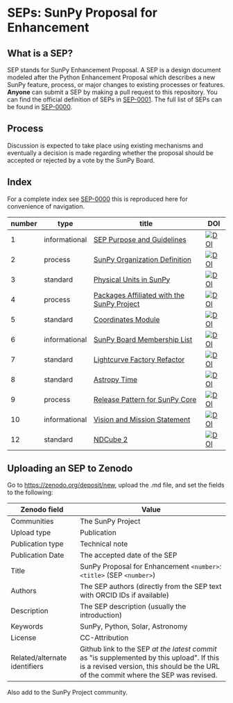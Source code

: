 # SEPs: SunPy Proposal for Enhancement

## What is a SEP?

SEP stands for SunPy Enhancement Proposal. A SEP is a design document modeled
after the Python Enhancement Proposal which describes a new SunPy feature,
process, or major changes to existing processes or features. **Anyone** can
submit a SEP by making a pull request to this repository. You can find the
official definition of SEPs in [SEP-0001](./SEP-0001.md).
The full list of SEPs can be found in [SEP-0000](./SEP-0000.md).

## Process

Discussion is expected to take place using existing mechanisms and eventually
a decision is made regarding whether the proposal should be accepted or rejected
by a vote by the SunPy Board.

## Index

For a complete index see [SEP-0000](SEP-0000.md) this is reproduced here for convenience of navigation.

| number | type          | title                                       | DOI |
|--------|---------------|---------------------------------------------|-----|
|      1 | informational | [SEP Purpose and Guidelines](./SEP-0001.md) | [![DOI](https://zenodo.org/badge/DOI/10.5281/zenodo.3261403.svg)](https://doi.org/10.5281/zenodo.3261403) |
|      2 | process       | [SunPy Organization Definition](./SEP-0002.md) | [![DOI](https://zenodo.org/badge/DOI/10.5281/zenodo.11370378.svg)](https://doi.org/10.5281/zenodo.11370378) |
|      3 | standard      | [Physical Units in SunPy](./SEP-0003.md) |  [![DOI](https://zenodo.org/badge/DOI/10.5281/zenodo.3261707.svg)](https://doi.org/10.5281/zenodo.3261707) |
|      4 | process       | [Packages Affiliated with the SunPy Project](./SEP-0004.md) | [![DOI](https://zenodo.org/badge/DOI/10.5281/zenodo.3261752.svg)](https://doi.org/10.5281/zenodo.3261752) |
|      5 | standard      | [Coordinates Module](./SEP-0005.md) | [![DOI](https://zenodo.org/badge/DOI/10.5281/zenodo.3261768.svg)](https://doi.org/10.5281/zenodo.3261768) |
|      6 | informational | [SunPy Board Membership List](./SEP-0006.md) | [![DOI](https://zenodo.org/badge/DOI/10.5281/zenodo.3261786.svg)](https://doi.org/10.5281/zenodo.3261786) |
|      7 | standard      | [Lightcurve Factory Refactor](./SEP-0007.md) | [![DOI](https://zenodo.org/badge/DOI/10.5281/zenodo.3261788.svg)](https://doi.org/10.5281/zenodo.3261788) |
|      8 | standard      | [Astropy Time](./SEP-0008.md) | [![DOI](https://zenodo.org/badge/DOI/10.5281/zenodo.3261794.svg)](https://doi.org/10.5281/zenodo.3261794) |
|      9 | process       | [Release Pattern for SunPy Core](./SEP-0009.md) | [![DOI](https://zenodo.org/badge/DOI/10.5281/zenodo.3261800.svg)](https://doi.org/10.5281/zenodo.3261800) |
|     10 | informational | [Vision and Mission Statement](./SEP-0010.md) | [![DOI](https://zenodo.org/badge/DOI/10.5281/zenodo.7020094.svg)](https://doi.org/10.5281/zenodo.7020094) |
|     12 | standard      | [NDCube 2](./SEP-0012.md) | [![DOI](https://zenodo.org/badge/DOI/10.5281/zenodo.7020103.svg)](https://doi.org/10.5281/zenodo.7020103)

## Uploading an SEP to Zenodo

Go to <https://zenodo.org/deposit/new>, upload the .md file, and set the fields to the following:

|Zenodo field                 | Value                                                  |
|-----------------------------| -------------------------------------------------------|
|Communities                  | The SunPy Project                                      |
|Upload type                  | Publication                                            |
|Publication type             | Technical note
|Publication Date             | The accepted date of the SEP|
|Title                        | SunPy Proposal for Enhancement `<number>`: `<title>` (SEP `<number>`)|
|Authors                      | The SEP authors (directly from the SEP text with ORCID IDs if available)|
|Description                  | The SEP description (usually the introduction)|
|Keywords                     | SunPy, Python, Solar, Astronomy
|License                      | CC-Attribution|
|Related/alternate identifiers| Github link to the SEP *at the latest commit* as "is supplemented by this upload". If this is a revised version, this should be the URL of the commit where the SEP was revised.|

Also add to the SunPy Project community.
